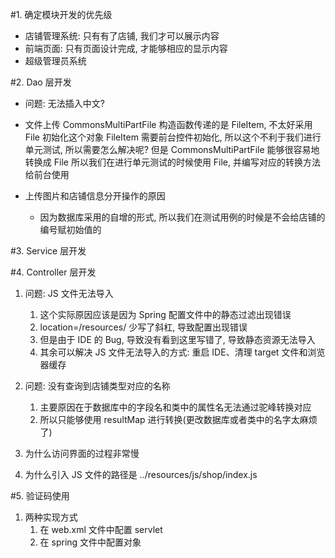 #1. 确定模块开发的优先级
* 店铺管理系统: 只有有了店铺, 我们才可以展示内容
* 前端页面: 只有页面设计完成, 才能够相应的显示内容
* 超级管理员系统

#2. Dao 层开发

* 问题: 无法插入中文?

* 文件上传
CommonsMultiPartFile
构造函数传递的是 FileItem, 不太好采用 File 初始化这个对象
FileItem 需要前台控件初始化, 所以这个不利于我们进行单元测试, 所以需要怎么解决呢?
但是 CommonsMultiPartFile 能够很容易地转换成 File
所以我们在进行单元测试的时候使用 File, 并编写对应的转换方法给前台使用

* 上传图片和店铺信息分开操作的原因
    * 因为数据库采用的自增的形式, 所以我们在测试用例的时候是不会给店铺的编号赋初始值的


#3. Service 层开发


#4. Controller 层开发
1. 问题: JS 文件无法导入
   1. 这个实际原因应该是因为 Spring 配置文件中的静态过滤出现错误
   2. location=/resources/ 少写了斜杠, 导致配置出现错误
   3. 但是由于 IDE 的 Bug, 导致没有看到这里写错了, 导致静态资源无法导入
   4. 其余可以解决 JS 文件无法导入的方式: 重启 IDE、清理 target 文件和浏览器缓存
2. 问题: 没有查询到店铺类型对应的名称
    1. 主要原因在于数据库中的字段名和类中的属性名无法通过驼峰转换对应
    2. 所以只能够使用 resultMap 进行转换(更改数据库或者类中的名字太麻烦了)
3. 为什么访问界面的过程非常慢

4. 为什么引入 JS 文件的路径是 ../resources/js/shop/index.js

#5. 验证码使用
1. 两种实现方式
    1. 在 web.xml 文件中配置 servlet
    2. 在 spring 文件中配置对象